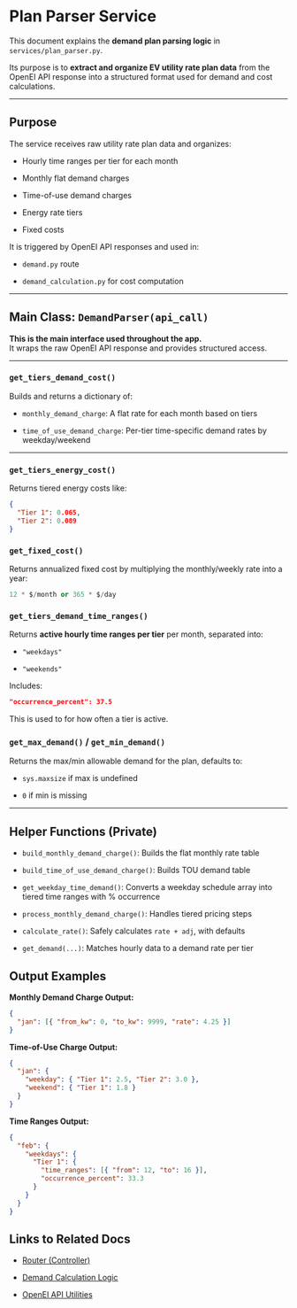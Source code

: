 # Plan Parser Service

This document explains the **demand plan parsing logic** in `services/plan_parser.py`.

Its purpose is to **extract and organize EV utility rate plan data** from the OpenEI API response into a structured format used for demand and cost calculations.

---

## Purpose

The service receives raw utility rate plan data and organizes:

- Hourly time ranges per tier for each month

- Monthly flat demand charges

- Time-of-use demand charges

- Energy rate tiers

- Fixed costs


It is triggered by OpenEI API responses and used in:

- `demand.py` route

- `demand_calculation.py` for cost computation


---

## Main Class: `DemandParser(api_call)`

**This is the main interface used throughout the app.**  
It wraps the raw OpenEI API response and provides structured access.

---

### `get_tiers_demand_cost()`

Builds and returns a dictionary of:

- `monthly_demand_charge`: A flat rate for each month based on tiers

- `time_of_use_demand_charge`: Per-tier time-specific demand rates by weekday/weekend


---

### `get_tiers_energy_cost()`

Returns tiered energy costs like:

```json
{
  "Tier 1": 0.065,
  "Tier 2": 0.089
}
```

### `get_fixed_cost()`

Returns annualized fixed cost by multiplying the monthly/weekly rate into a year:

```python
12 * $/month or 365 * $/day
```

### `get_tiers_demand_time_ranges()`

Returns **active hourly time ranges per tier** per month, separated into:

- `"weekdays"`

- `"weekends"`


Includes:

```json
"occurrence_percent": 37.5
```

This is used to for how often a tier is active.

### `get_max_demand()` / `get_min_demand()`

Returns the max/min allowable demand for the plan, defaults to:

- `sys.maxsize` if max is undefined

- `0` if min is missing

---

## Helper Functions (Private)

- `build_monthly_demand_charge()`: Builds the flat monthly rate table

- `build_time_of_use_demand_charge()`: Builds TOU demand table

- `get_weekday_time_demand()`: Converts a weekday schedule array into tiered time ranges with % occurrence

- `process_monthly_demand_charge()`: Handles tiered pricing steps

- `calculate_rate()`: Safely calculates `rate + adj`, with defaults

- `get_demand(...)`: Matches hourly data to a demand rate per tier

## Output Examples

**Monthly Demand Charge Output:**

```json
{
  "jan": [{ "from_kw": 0, "to_kw": 9999, "rate": 4.25 }]
}
```


**Time-of-Use Charge Output:**

```json
{
  "jan": {
    "weekday": { "Tier 1": 2.5, "Tier 2": 3.0 },
    "weekend": { "Tier 1": 1.8 }
  }
}
```


**Time Ranges Output:**

```json
{
  "feb": {
    "weekdays": {
      "Tier 1": {
        "time_ranges": [{ "from": 12, "to": 16 }],
        "occurrence_percent": 33.3
      }
    }
  }
}
```

## Links to Related Docs

- [Router (Controller)](demand_router.md)

- [Demand Calculation Logic](demand_calculation.md)

- [OpenEI API Utilities](api.md)